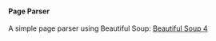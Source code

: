 #### Page Parser

A simple page parser using Beautiful Soup: [Beautiful Soup 4](https://www.crummy.com/software/BeautifulSoup/bs4/doc/)
